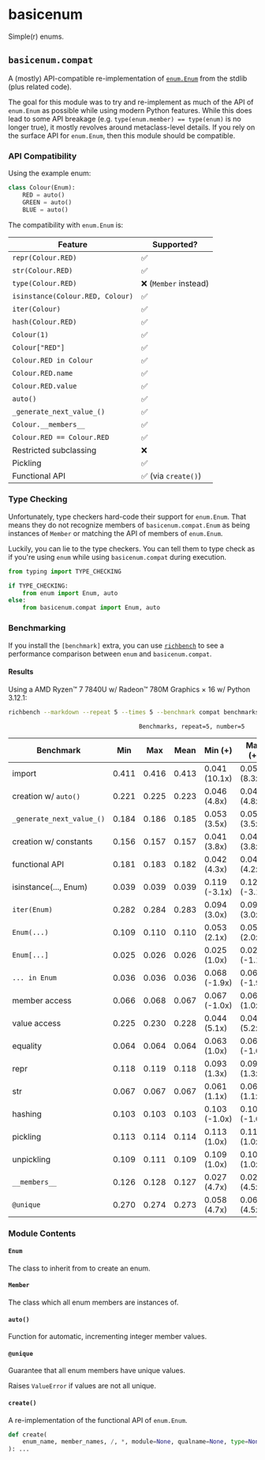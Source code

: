 # basicenum

Simple(r) enums.

## `basicenum.compat`

A (mostly) API-compatible re-implementation of
[`enum.Enum`](https://docs.python.org/3/library/enum.html#enum.Enum) from the
stdlib (plus related code).

The goal for this module was to try and re-implement as much of the API of
`enum.Enum` as possible while using modern Python features. While this does lead
to some API breakage (e.g. `type(enum.member) == type(enum)` is no longer true),
it mostly revolves around metaclass-level details. If you rely on the surface
API for `enum.Enum`, then this module should be compatible.

### API Compatibility

Using the example enum:

```python
class Colour(Enum):
    RED = auto()
    GREEN = auto()
    BLUE = auto()
```

The compatibility with `enum.Enum` is:

| Feature | Supported? |
| ------- | ---------- |
|`repr(Colour.RED)`|✅|
|`str(Colour.RED)`|✅|
|`type(Colour.RED)`|❌ (`Member` instead)|
|`isinstance(Colour.RED, Colour)`|✅|
|`iter(Colour)`|✅|
|`hash(Colour.RED)`|✅|
|`Colour(1)`|✅|
|`Colour["RED"]`|✅|
|`Colour.RED in Colour`|✅|
|`Colour.RED.name`|✅|
|`Colour.RED.value`|✅|
|`auto()`|✅|
|`_generate_next_value_()`|✅|
|`Colour.__members__`|✅|
|`Colour.RED == Colour.RED`|✅|
|Restricted subclassing|❌|
|Pickling|✅|
|Functional API|✅ (via `create()`)|

### Type Checking

Unfortunately, type checkers hard-code their support for `enum.Enum`. That means
they do not recognize members of `basicenum.compat.Enum` as being instances of
`Member` or matching the API of members of `enum.Enum`.

Luckily, you can lie to the type checkers. You can tell them to type check as if
you're using `enum` while using `basicenum.compat` during execution.

```python
from typing import TYPE_CHECKING

if TYPE_CHECKING:
    from enum import Enum, auto
else:
    from basicenum.compat import Enum, auto
```

### Benchmarking

If you install the `[benchmark]` extra, you can use
[`richbench`](https://pypi.org/project/richbench/) to see a performance
comparison between `enum` and `basicenum.compat`.

#### Results

Using a AMD Ryzen™ 7 7840U w/ Radeon™ 780M Graphics × 16 w/ Python 3.12.1:

```sh
richbench --markdown --repeat 5 --times 5 --benchmark compat benchmarks/
```
                                         Benchmarks, repeat=5, number=5

|                 Benchmark | Min     | Max     | Mean    | Min (+)         | Max (+)         | Mean (+)        |
|---------------------------|---------|---------|---------|-----------------|-----------------|-----------------|
|                    import | 0.411   | 0.416   | 0.413   | 0.041 (10.1x)   | 0.050 (8.3x)    | 0.043 (9.5x)    |
|      creation w/ `auto()` | 0.221   | 0.225   | 0.223   | 0.046 (4.8x)    | 0.047 (4.8x)    | 0.046 (4.8x)    |
| `_generate_next_value_()` | 0.184   | 0.186   | 0.185   | 0.053 (3.5x)    | 0.053 (3.5x)    | 0.053 (3.5x)    |
|     creation w/ constants | 0.156   | 0.157   | 0.157   | 0.041 (3.8x)    | 0.042 (3.8x)    | 0.041 (3.8x)    |
|            functional API | 0.181   | 0.183   | 0.182   | 0.042 (4.3x)    | 0.043 (4.2x)    | 0.043 (4.3x)    |
|     isinstance(..., Enum) | 0.039   | 0.039   | 0.039   | 0.119 (-3.1x)   | 0.121 (-3.1x)   | 0.120 (-3.1x)   |
|              `iter(Enum)` | 0.282   | 0.284   | 0.283   | 0.094 (3.0x)    | 0.096 (3.0x)    | 0.095 (3.0x)    |
|               `Enum(...)` | 0.109   | 0.110   | 0.110   | 0.053 (2.1x)    | 0.055 (2.0x)    | 0.053 (2.1x)    |
|               `Enum[...]` | 0.025   | 0.026   | 0.026   | 0.025 (1.0x)    | 0.027 (-1.1x)   | 0.026 (-1.0x)   |
|             `... in Enum` | 0.036   | 0.036   | 0.036   | 0.068 (-1.9x)   | 0.069 (-1.9x)   | 0.068 (-1.9x)   |
|             member access | 0.066   | 0.068   | 0.067   | 0.067 (-1.0x)   | 0.067 (1.0x)    | 0.067 (-1.0x)   |
|              value access | 0.225   | 0.230   | 0.228   | 0.044 (5.1x)    | 0.044 (5.2x)    | 0.044 (5.2x)    |
|                  equality | 0.064   | 0.064   | 0.064   | 0.063 (1.0x)    | 0.064 (-1.0x)   | 0.064 (1.0x)    |
|                      repr | 0.118   | 0.119   | 0.118   | 0.093 (1.3x)    | 0.093 (1.3x)    | 0.093 (1.3x)    |
|                       str | 0.067   | 0.067   | 0.067   | 0.061 (1.1x)    | 0.061 (1.1x)    | 0.061 (1.1x)    |
|                   hashing | 0.103   | 0.103   | 0.103   | 0.103 (-1.0x)   | 0.104 (-1.0x)   | 0.103 (-1.0x)   |
|                  pickling | 0.113   | 0.114   | 0.114   | 0.113 (1.0x)    | 0.113 (1.0x)    | 0.113 (1.0x)    |
|                unpickling | 0.109   | 0.111   | 0.109   | 0.109 (1.0x)    | 0.109 (1.0x)    | 0.109 (1.0x)    |
|             `__members__` | 0.126   | 0.128   | 0.127   | 0.027 (4.7x)    | 0.028 (4.5x)    | 0.027 (4.7x)    |
|                 `@unique` | 0.270   | 0.274   | 0.273   | 0.058 (4.7x)    | 0.061 (4.5x)    | 0.059 (4.6x)    |


### Module Contents

#### `Enum`

The class to inherit from to create an enum.

#### `Member`

The class which all enum members are instances of.

#### `auto()`

Function for automatic, incrementing integer member values.

#### `@unique`

Guarantee that all enum members have unique values.

Raises `ValueError` if values are not all unique.

#### `create()`

A re-implementation of the functional API of `enum.Enum`.

```python
def create(
    enum_name, member_names, /, *, module=None, qualname=None, type=None, start=1
): ...
```
